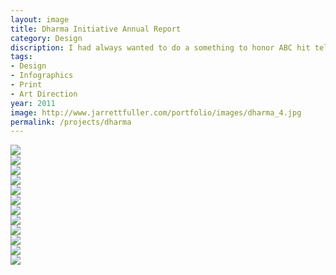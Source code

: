 ```yaml
---
layout: image
title: Dharma Initiative Annual Report
category: Design
discription: I had always wanted to do a something to honor ABC hit television show LOST. One part of the show that always fascinated me was the DHARMA Initiative, a fictitious organization steeped in mystery. I thought it'd be interesting to take the mystery surrounding DHARMA and create an annual report for the company.
tags:
- Design
- Infographics
- Print
- Art Direction
year: 2011
image: http://www.jarrettfuller.com/portfolio/images/dharma_4.jpg
permalink: /projects/dharma
---
```


<img src="http://www.jarrettfuller.com/portfolio/images/dharma_1.jpg">
<div class="images-left"><img src="http://www.jarrettfuller.com/portfolio/images/dharma_2.jpg"></div>
<div class="images-right"><img src="http://www.jarrettfuller.com/portfolio/images/dharma_3.jpg"></div>
<img src="http://www.jarrettfuller.com/portfolio/images/dharma_4.jpg">
<div class="images-left"><img src="http://www.jarrettfuller.com/portfolio/images/dharma_5.jpg"></div>
<div class="images-right"><img src="http://www.jarrettfuller.com/portfolio/images/dharma_6.jpg"></div>
<div class="images-left"><img src="http://www.jarrettfuller.com/portfolio/images/dharma_7.jpg"></div>
<div class="images-right"><img src="http://www.jarrettfuller.com/portfolio/images/dharma_8.jpg"></div>
<div class="images-left"><img src="http://www.jarrettfuller.com/portfolio/images/dharma_9.jpg"></div>
<div class="images-right"><img src="http://www.jarrettfuller.com/portfolio/images/dharma_10.jpg"></div>
<div class="images-left"><img src="http://www.jarrettfuller.com/portfolio/images/dharma_11.jpg"></div>
<div class="images-right"><img src="http://www.jarrettfuller.com/portfolio/images/dharma_12.jpg"></div>
